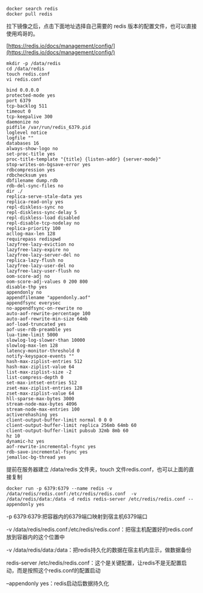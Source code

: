 ```plain
docker search redis
docker pull redis
```

拉下镜像之后，点击下面地址选择自己需要的 redis 版本的配置文件，也可以直接使用鸡哥的。

[https://redis.io/docs/management/config/](https://redis.io/docs/management/config/)

```plain
mkdir -p /data/redis
cd /data/redis
touch redis.conf
vi redis.conf
```

```plain
bind 0.0.0.0
protected-mode yes
port 6379
tcp-backlog 511
timeout 0
tcp-keepalive 300
daemonize no
pidfile /var/run/redis_6379.pid
loglevel notice
logfile ""
databases 16
always-show-logo no
set-proc-title yes
proc-title-template "{title} {listen-addr} {server-mode}"
stop-writes-on-bgsave-error yes
rdbcompression yes
rdbchecksum yes
dbfilename dump.rdb
rdb-del-sync-files no
dir ./
replica-serve-stale-data yes
replica-read-only yes
repl-diskless-sync no
repl-diskless-sync-delay 5
repl-diskless-load disabled
repl-disable-tcp-nodelay no
replica-priority 100
acllog-max-len 128
requirepass redispwd
lazyfree-lazy-eviction no
lazyfree-lazy-expire no
lazyfree-lazy-server-del no
replica-lazy-flush no
lazyfree-lazy-user-del no
lazyfree-lazy-user-flush no
oom-score-adj no
oom-score-adj-values 0 200 800
disable-thp yes
appendonly no
appendfilename "appendonly.aof"
appendfsync everysec
no-appendfsync-on-rewrite no
auto-aof-rewrite-percentage 100
auto-aof-rewrite-min-size 64mb
aof-load-truncated yes
aof-use-rdb-preamble yes
lua-time-limit 5000
slowlog-log-slower-than 10000
slowlog-max-len 128
latency-monitor-threshold 0
notify-keyspace-events ""
hash-max-ziplist-entries 512
hash-max-ziplist-value 64
list-max-ziplist-size -2
list-compress-depth 0
set-max-intset-entries 512
zset-max-ziplist-entries 128
zset-max-ziplist-value 64
hll-sparse-max-bytes 3000
stream-node-max-bytes 4096
stream-node-max-entries 100
activerehashing yes
client-output-buffer-limit normal 0 0 0
client-output-buffer-limit replica 256mb 64mb 60
client-output-buffer-limit pubsub 32mb 8mb 60
hz 10
dynamic-hz yes
aof-rewrite-incremental-fsync yes
rdb-save-incremental-fsync yes
jemalloc-bg-thread yes

```

提前在服务器建立 /data/redis 文件夹，touch 文件redis.conf，也可以上面的直接复制

```plain
docker run -p 6379:6379 --name redis -v /data/redis/redis.conf:/etc/redis/redis.conf  -v /data/redis/data:/data -d redis redis-server /etc/redis/redis.conf --appendonly yes
```

-p 6379:6379:把容器内的6379端口映射到宿主机6379端口 

-v /data/redis/redis.conf:/etc/redis/redis.conf：把宿主机配置好的redis.conf放到容器内的这个位置中 

-v /data/redis/data:/data：把redis持久化的数据在宿主机内显示，做数据备份

redis-server /etc/redis/redis.conf：这个是关键配置，让redis不是无配置启动，而是按照这个redis.conf的配置启动 

–appendonly yes：redis启动后数据持久化

